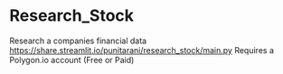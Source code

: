 # Research_Stock
Research a companies financial data
https://share.streamlit.io/punitarani/research_stock/main.py
Requires a Polygon.io account (Free or Paid)

